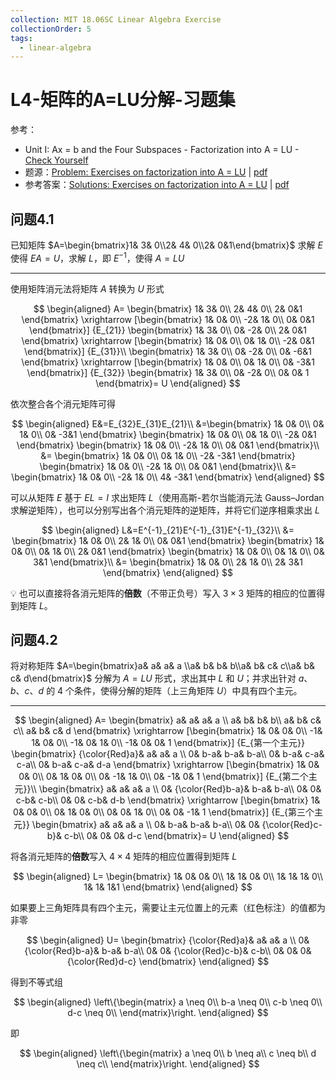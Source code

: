 ```yaml
---
collection: MIT 18.06SC Linear Algebra Exercise
collectionOrder: 5
tags:
  - linear-algebra
---
```


# L4-矩阵的A=LU分解-习题集
参考：

* Unit I: Ax = b and the Four Subspaces - Factorization into A = LU - [Check Yourself](https://ocw.mit.edu/courses/mathematics/18-06sc-linear-algebra-fall-2011/ax-b-and-the-four-subspaces/factorization-into-a-lu/)
* 题源：[Problem: Exercises on factorization into A = LU](https://ocw.mit.edu/courses/mathematics/18-06sc-linear-algebra-fall-2011/ax-b-and-the-four-subspaces/factorization-into-a-lu/MIT18_06SCF11_Ses1.4prob.pdf) | [pdf](./attachments/MIT18_06SCF11_Ses1.4prob.pdf)
* 参考答案：[Solutions: Exercises on factorization into A = LU](https://ocw.mit.edu/courses/mathematics/18-06sc-linear-algebra-fall-2011/ax-b-and-the-four-subspaces/factorization-into-a-lu/MIT18_06SCF11_Ses1.4sol.pdf) | [pdf](./attachments/MIT18_06SCF11_Ses1.4sol.pdf)

## 问题4.1
已知矩阵 $A=\begin{bmatrix}1&  3& 0\\2&  4& 0\\2&  0&1\end{bmatrix}$ 求解 $E$ 使得 $EA=U$，求解 $L$，即 $E^{-1}$，使得 $A=LU$

---

使用矩阵消元法将矩阵 $A$ 转换为 $U$ 形式

<!-- #region-->
$$
\begin{aligned}
A=
\begin{bmatrix}
  1&  3& 0\\
  2&  4& 0\\
  2&  0&1
\end{bmatrix}
\xrightarrow
[\begin{bmatrix}
  1&  0& 0\\
  -2&  1& 0\\
  0&  0&1
\end{bmatrix}]
{E_{21}}
\begin{bmatrix}
  1&  3& 0\\
  0&  -2& 0\\
  2&  0&1
\end{bmatrix}
\xrightarrow
[\begin{bmatrix}
  1&  0& 0\\
  0&  1& 0\\
  -2&  0&1
\end{bmatrix}]
{E_{31}}\\
\begin{bmatrix}
  1&  3& 0\\
  0&  -2& 0\\
  0&  -6&1
\end{bmatrix}
\xrightarrow
[\begin{bmatrix}
  1&  0& 0\\
  0&  1& 0\\
  0& -3&1
\end{bmatrix}]
{E_{32}}
\begin{bmatrix}
  1&  3& 0\\
  0&  -2& 0\\
  0&  0& 1
\end{bmatrix}=
U
\end{aligned}
$$
<!-- #endregion -->

依次整合各个消元矩阵可得

<!-- #region-->
$$
\begin{aligned}
E&=E_{32}E_{31}E_{21}\\
&=\begin{bmatrix}
  1&  0& 0\\
  0&  1& 0\\
  0& -3&1
\end{bmatrix}
\begin{bmatrix}
  1&  0& 0\\
  0&  1& 0\\
  -2&  0&1
\end{bmatrix}
\begin{bmatrix}
  1&  0& 0\\
  -2&  1& 0\\
  0&  0&1
\end{bmatrix}\\
&=
\begin{bmatrix}
  1&  0& 0\\
  0&  1& 0\\
  -2&  -3&1
\end{bmatrix}
\begin{bmatrix}
  1&  0& 0\\
  -2&  1& 0\\
  0&  0&1
\end{bmatrix}\\
&=
\begin{bmatrix}
  1&  0& 0\\
  -2&  1& 0\\
  4&  -3&1
\end{bmatrix}
\end{aligned}
$$
<!-- #endregion -->

可以从矩阵 $E$ 基于 $EL=I$ 求出矩阵 $L$（使用高斯-若尔当能消元法 Gauss–Jordan 求解逆矩阵），也可以分别写出各个消元矩阵的逆矩阵，并将它们逆序相乘求出 $L$

<!-- #region-->
$$
\begin{aligned}
L&=E^{-1}_{21}E^{-1}_{31}E^{-1}_{32}\\
&=
\begin{bmatrix}
  1&  0& 0\\
  2&  1& 0\\
  0&  0&1
\end{bmatrix}
\begin{bmatrix}
  1&  0& 0\\
  0&  1& 0\\
  2&  0&1
\end{bmatrix}
\begin{bmatrix}
  1&  0& 0\\
  0&  1& 0\\
  0&  3&1
\end{bmatrix}\\
&=
\begin{bmatrix}
  1&  0& 0\\
  2&  1& 0\\
  2&  3&1
\end{bmatrix}
\end{aligned}
$$
<!-- #endregion -->

:bulb: 也可以直接将各消元矩阵的**倍数**（不带正负号）写入 $3 \times 3$ 矩阵的相应的位置得到矩阵 $L$。

## 问题4.2
将对称矩阵 $A=\begin{bmatrix}a&  a&  a& a \\a&  b&  b& b\\a&  b&  c& c\\a&  b&  c& d\end{bmatrix}$ 分解为 $A=LU$ 形式，求出其中 $L$ 和 $U$；并求出针对 $a$、$b$、$c$、$d$ 的 4 个条件，使得分解的矩阵（上三角矩阵 $U$）中具有四个主元。

---

<!-- #region-->
$$
\begin{aligned}
A=
\begin{bmatrix}
  a&  a&  a& a \\
  a&  b&  b& b\\
  a&  b&  c& c\\
  a&  b&  c& d
\end{bmatrix}
\xrightarrow
[\begin{bmatrix}
  1&  0&  0& 0\\
  -1&  1&  0& 0\\
  -1&  0&  1& 0\\
  -1&  0&  0& 1
\end{bmatrix}]
{E_{第一个主元}}
\begin{bmatrix}
  {\color{Red}a}&  a&  a& a \\
  0&  b-a&  b-a& b-a\\
  0&  b-a&  c-a& c-a\\
  0&  b-a&  c-a& d-a
\end{bmatrix}
\xrightarrow
[\begin{bmatrix}
  1&  0&  0& 0\\
  0&  1&  0& 0\\
  0&  -1&  1& 0\\
  0&  -1&  0& 1
\end{bmatrix}]
{E_{第二个主元}}\\
\begin{bmatrix}
  a&  a&  a& a \\
  0&  {\color{Red}b-a}&  b-a& b-a\\
  0&  0&  c-b& c-b\\
  0&  0&  c-b& d-b
\end{bmatrix}
\xrightarrow
[\begin{bmatrix}
  1&  0&  0& 0\\
  0&  1&  0& 0\\
  0&  0&  1& 0\\
  0&  0&  -1& 1
\end{bmatrix}]
{E_{第三个主元}}
\begin{bmatrix}
  a&  a&  a& a \\
  0&  b-a&  b-a& b-a\\
  0&  0&  {\color{Red}c-b}& c-b\\
  0&  0&  0& d-c
\end{bmatrix}=
U
\end{aligned}
$$
<!-- #endregion -->

将各消元矩阵的**倍数**写入 $4 \times 4$ 矩阵的相应位置得到矩阵 $L$

<!-- #region-->
$$
\begin{aligned}
L=
\begin{bmatrix}
  1&  0&  0& 0\\
  1&  1&  0& 0\\
  1&  1&  1& 0\\
  1&  1&  1&1
\end{bmatrix}
\end{aligned}
$$
<!-- #endregion -->

如果要上三角矩阵具有四个主元，需要让主元位置上的元素（红色标注）的值都为非零

<!-- #region-->
$$
\begin{aligned}
U=
\begin{bmatrix}
  {\color{Red}a}&  a&  a& a \\
  0&  {\color{Red}b-a}&  b-a& b-a\\
  0&  0&  {\color{Red}c-b}& c-b\\
  0&  0&  0& {\color{Red}d-c}
\end{bmatrix}
\end{aligned}
$$
<!-- #endregion -->

得到不等式组

<!-- #region-->
$$
\begin{aligned}
\left\{\begin{matrix}
  a \neq 0\\
  b-a \neq 0\\
  c-b \neq 0\\
  d-c \neq 0\\
\end{matrix}\right.
\end{aligned}
$$
<!-- #endregion -->

即

<!-- #region-->
$$
\begin{aligned}
\left\{\begin{matrix}
  a \neq 0\\
  b \neq a\\
  c \neq b\\
  d \neq c\\
\end{matrix}\right.
\end{aligned}
$$
<!-- #endregion -->